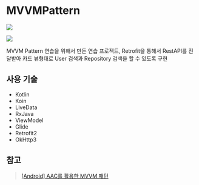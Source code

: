 # MVVMPattern

![](https://miro.medium.com/max/2160/1*iDL2y6RKV0lXQzbuRCu6yQ.png)

![](https://miro.medium.com/max/2160/1*cXV_ANY-EE3Kyz-zEPZoXQ.png)

MVVM Pattern 연습을 위해서 만든 연습 프로젝트, Retrofit을 통해서 RestAPI를 전달받아 카드 뷰형태로
User 검색과 Repository 검색을 할 수 있도록 구현

## 사용 기술 
- Kotlin
- Koin
- LiveData
- RxJava
- ViewModel
- Glide
- Retrofit2
- OkHttp3

## 참고
> [[Android] AAC를 활용한 MVVM 패턴](https://medium.com/@joongwon/android-aac를-활용한-mvvm-패턴-e24a685fc25d)
